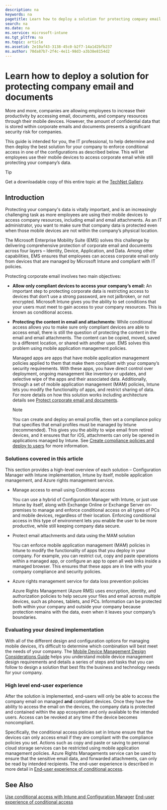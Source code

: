 ```yaml
---
description: na
keywords: na
pagetitle: Learn how to deploy a solution for protecting company email and documents
search: na
ms.date: na
ms.service: microsoft-intune
ms.tgt_pltfrm: na
ms.topic: article
ms.assetid: 2e10af43-3138-45c0-b2f7-14a1d2bfb237
ms.author: 70da87b7-2f4c-4e11-98d3-a3b38e8154d2
---
```

# Learn how to deploy a solution for protecting company email and documents
More and more, companies are allowing employees to increase their productivity by accessing email, documents, and company resources through their mobile devices. However, the amount of confidential data that is stored within corporate emails and documents presents a significant security risk for companies.

This guide is intended for you, the IT professional, to help determine and then deploy the best solution for your company to enforce conditional access in one of the configurations as described below. This will let employees use their mobile devices to access corporate email while still protecting your company’s data.

> [!TIP]
> Get a downloadable copy of this entire topic at the [TechNet Gallery](https://gallery.technet.microsoft.com/Deploying-Enterprise-16499404).

## Introduction
Protecting your company's data is vitally important, and is an increasingly challenging task as more employees are using their mobile devices to access company resources, including email and email attachments. As an IT administrator, you want to make sure that company data is protected even when those mobile devices are not within the company’s physical location.

The Microsoft Enterprise Mobility Suite (EMS) solves this challenge by delivering comprehensive protection of corporate email and documents across four layers – Identity, Device, Application, and Data. Among other capabilities, EMS ensures that employees can access corporate email only from devices that are managed by Microsoft Intune and compliant with IT policies.

Protecting corporate email involves two main objectives:

- **Allow only compliant devices to access your company’s email:** An important step to protecting corporate data is restricting access to devices that don’t use a strong password, are not jailbroken, or not encrypted.  Microsoft Intune gives you the ability to set conditions that your users must meet to gain access to your company resources. This is known as conditional access.

- **Protecting the content in email and attachments:** While conditional access allows you to make sure only compliant devices are able to access email, there is still the question of protecting the content in the email and email attachments.  The content can be copied, moved, saved to a different location, or shared with another user.  EMS solves this problem using mobile application management policies.

   Managed apps are apps that have mobile application management policies applied to them that make them compliant with your company’s security requirements. With these apps, you have direct control over deployment, ongoing management like inventory or updates, and selective wipe of the apps and their associated data. Additionally, through a set of mobile application management (MAM) policies, Intune lets you modify the functionality of apps, and restrict sharing of data. For more details on how this solution works including architecture details see [Protect corporate email and documents](https://technet.microsoft.com/en-us/library/mt574220.aspx).

   > [!NOTE]
   > You can create and deploy an email profile, then set a compliance policy that specifies that email profiles must be managed by Intune (recommended). This gives you the ability to wipe email from retired devices, and it ensures that for iOS, attachments can only be opened in applications managed by Intune. See [Create compliance policies and deploy to users](../Topic/Use_conditional_access_with_Intune_and_Configuration_Manager.md#Step_5) for more information.

### <a name="Step_5"></a>Solutions covered in this article
This section provides a  high-level overview of each solution – Configuration Manager with Intune implementation, Intune by itself, mobile application management, and Azure rights management service.

- Manage access to email using Conditional access

   You can use a hybrid of Configuration Manager with Intune, or just use Intune by itself, along with Exchange Online or Exchange Server on-premises to manage and enforce conditional access on all types of PCs and mobile devices, regardless of their location. Enforcing conditional access in this type of environment lets you enable the user to be more productive, while still keeping company data secure.

- Protect email attachments and data using the MAM solution

   You can enforce mobile application management (MAM) policies in Intune to modify the functionality of apps that you deploy in your company. For example, you can restrict cut, copy and paste operations within a managed app, or configure an app to open all web links inside a managed browser. This ensures that these apps are in line with your company compliance and security policies.

- Azure rights management service for data loss prevention policies

   Azure Rights Management (Azure RMS) uses encryption, identity, and authorization policies to help secure your files and email across multiple devices, such as phones, tablets, and PCs. Information can be protected both within your company and outside your company because protection remains with the data, even when it leaves your company’s boundaries.

### Evaluating your desired implementation
With all of the different design and configuration options for managing mobile devices, it’s difficult to determine which combination will best meet the needs of your company. The [Mobile Device Management Design Considerations Guide](https://technet.microsoft.com/en-us/library/mt143180.aspx) helps you understand mobile device management design requirements and details a series of steps and tasks that you can follow to design a solution that best fits the business and technology needs for your company.

### High level end-user experience
After the solution is implemented, end-users will only be able to access the company email on managed **and** compliant devices. Once they have the ability to access the email on the devices, the company data is protected and contained within the app ecosystem and only available to the intended users. Access can be revoked at any time if the device becomes noncompliant.

Specifically, the conditional access policies set in Intune ensure that the devices can only access email if they are compliant with the compliance policies you set. Actions such as copy and paste or saving to personal cloud storage services can be restricted using mobile application management policies. Azure Rights Managements service can be used to ensure that the sensitive email data, and forwarded attachments, can only be read by intended recipients. The end-user experience is described in more detail in [End-user experience of conditional access](../Topic/End-user_experience_of_conditional_access.md).

## See Also
[Use conditional access with Intune and Configuration Manager](../Topic/Use_conditional_access_with_Intune_and_Configuration_Manager.md)
[End-user experience of conditional access](../Topic/End-user_experience_of_conditional_access.md)

